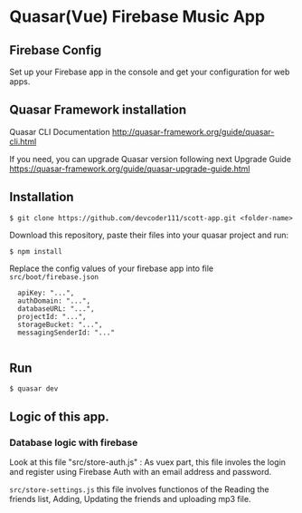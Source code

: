# Quasar(Vue) Firebase Music App

## Firebase Config

Set up your Firebase app in the console and get your configuration
for web apps.

## Quasar Framework installation

Quasar CLI Documentation http://quasar-framework.org/guide/quasar-cli.html

If you need, you can upgrade Quasar version following next Upgrade Guide
https://quasar-framework.org/guide/quasar-upgrade-guide.html


## Installation

`$ git clone https://github.com/devcoder111/scott-app.git <folder-name>`

Download this repository, paste their files into your quasar project and run:

`$ npm install`

Replace the config values of your firebase app into file `src/boot/firebase.json`

```
  apiKey: "...",
  authDomain: "...",
  databaseURL: "...",
  projectId: "...",
  storageBucket: "...",
  messagingSenderId: "..."
  
```

## Run

`$ quasar dev`

## Logic of this app.

 ### Database logic with firebase
 
 Look at this file "src/store-auth.js" : As vuex part, this file involes the login and register using Firebase Auth with an email address and password.
 
 `src/store-settings.js` this file involves functionos of the Reading the friends list, Adding, Updating the friends and uploading mp3 file.
